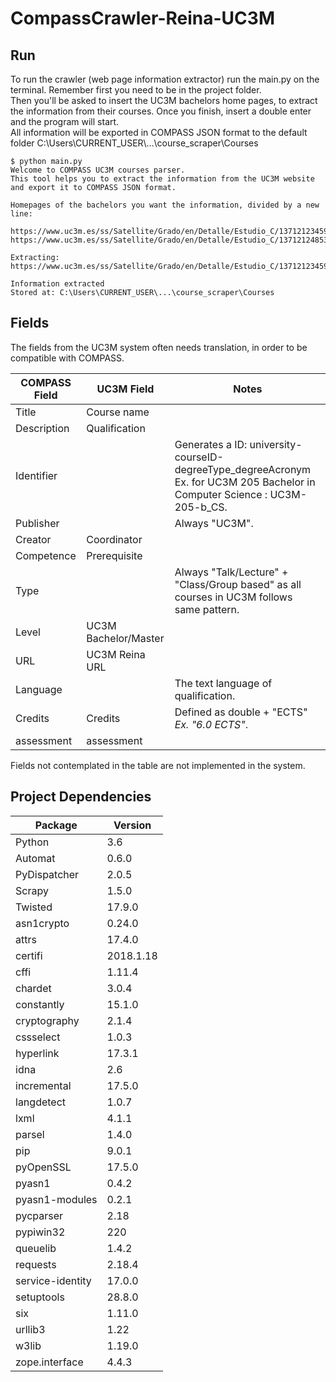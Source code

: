 # CompassCrawler-Reina-UC3M
## Run
To run the crawler (web page information extractor) run the main.py on the terminal. Remember first you need to be in the project folder.  
Then you'll be asked to insert the UC3M bachelors home pages, to extract the information from their courses. Once you finish,
insert a double enter and the program will start.  
All information will be exported in COMPASS JSON format to the default folder C:\Users\CURRENT_USER\\...\course_scraper\Courses

~~~~
$ python main.py
Welcome to COMPASS UC3M courses parser.
This tool helps you to extract the information from the UC3M website and export it to COMPASS JSON format.

Homepages of the bachelors you want the information, divided by a new line:

https://www.uc3m.es/ss/Satellite/Grado/en/Detalle/Estudio_C/1371212345976/1371212987094/Bachelor_s_Degree_in_Telecommunication_Technologies_Engineering
https://www.uc3m.es/ss/Satellite/Grado/en/Detalle/Estudio_C/1371212485394/1371212987094/Bachelor_s_Degree_in_Communication_System_Engineering

Extracting: https://www.uc3m.es/ss/Satellite/Grado/en/Detalle/Estudio_C/1371212345976/1371212987094/Bachelor_s_Degree_in_Telecommunication_Technologies_Engineering

Information extracted
Stored at: C:\Users\CURRENT_USER\...\course_scraper\Courses
~~~~

## Fields
The fields from the UC3M system often needs translation, in order to be compatible with COMPASS.

COMPASS Field | UC3M Field           | Notes
--------------|----------------------|---------------------------------------------------------------------------------------------------------------------------
Title         | Course name          |
Description   | Qualification        |
Identifier    |                      | Generates a ID: university-courseID-degreeType_degreeAcronym Ex. for UC3M 205 Bachelor in Computer Science : UC3M-205-b_CS.
Publisher     |                      | Always "UC3M".
Creator       | Coordinator          |
Competence    | Prerequisite         |
Type          |                      | Always "Talk/Lecture" + "Class/Group based" as all courses in UC3M follows same pattern.
Level         | UC3M Bachelor/Master |
URL           | UC3M Reina URL       |
Language      |                      | The text language of qualification.
Credits       | Credits              | Defined as double + "ECTS" _Ex. "6.0 ECTS"_.
assessment    | assessment           |

Fields not contemplated in the table are not implemented in the system.

## Project Dependencies
Package          | Version
-----------------|----------
Python           | 3.6
Automat          | 0.6.0
PyDispatcher     | 2.0.5
Scrapy           | 1.5.0
Twisted          | 17.9.0
asn1crypto       | 0.24.0
attrs            | 17.4.0
certifi          | 2018.1.18
cffi             | 1.11.4
chardet          | 3.0.4
constantly       | 15.1.0
cryptography     | 2.1.4
cssselect        | 1.0.3
hyperlink        | 17.3.1
idna             | 2.6
incremental      | 17.5.0
langdetect       | 1.0.7
lxml             | 4.1.1
parsel           | 1.4.0
pip              | 9.0.1
pyOpenSSL        | 17.5.0
pyasn1           | 0.4.2
pyasn1-modules   | 0.2.1
pycparser        | 2.18
pypiwin32        | 220
queuelib         | 1.4.2
requests         | 2.18.4
service-identity | 17.0.0
setuptools       | 28.8.0
six              | 1.11.0
urllib3          | 1.22
w3lib            | 1.19.0
zope.interface   | 4.4.3
